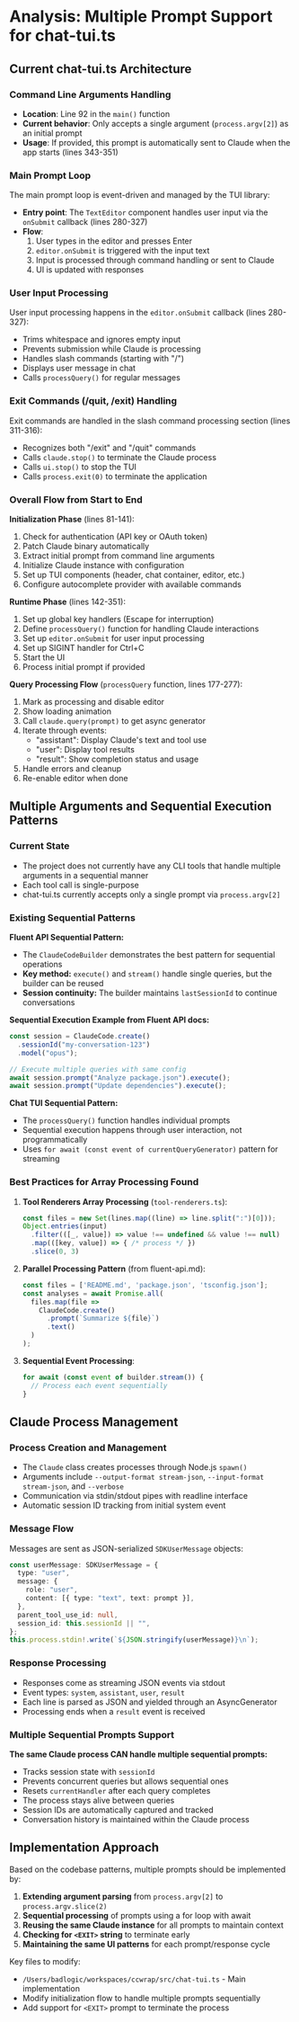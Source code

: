 # Analysis: Multiple Prompt Support for chat-tui.ts

## Current chat-tui.ts Architecture

### Command Line Arguments Handling
- **Location**: Line 92 in the `main()` function
- **Current behavior**: Only accepts a single argument (`process.argv[2]`) as an initial prompt
- **Usage**: If provided, this prompt is automatically sent to Claude when the app starts (lines 343-351)

### Main Prompt Loop
The main prompt loop is event-driven and managed by the TUI library:
- **Entry point**: The `TextEditor` component handles user input via the `onSubmit` callback (lines 280-327)
- **Flow**: 
  1. User types in the editor and presses Enter
  2. `editor.onSubmit` is triggered with the input text
  3. Input is processed through command handling or sent to Claude
  4. UI is updated with responses

### User Input Processing
User input processing happens in the `editor.onSubmit` callback (lines 280-327):
- Trims whitespace and ignores empty input
- Prevents submission while Claude is processing
- Handles slash commands (starting with "/")
- Displays user message in chat
- Calls `processQuery()` for regular messages

### Exit Commands (/quit, /exit) Handling
Exit commands are handled in the slash command processing section (lines 311-316):
- Recognizes both "/exit" and "/quit" commands
- Calls `claude.stop()` to terminate the Claude process
- Calls `ui.stop()` to stop the TUI
- Calls `process.exit(0)` to terminate the application

### Overall Flow from Start to End
**Initialization Phase** (lines 81-141):
1. Check for authentication (API key or OAuth token)
2. Patch Claude binary automatically
3. Extract initial prompt from command line arguments
4. Initialize Claude instance with configuration
5. Set up TUI components (header, chat container, editor, etc.)
6. Configure autocomplete provider with available commands

**Runtime Phase** (lines 142-351):
1. Set up global key handlers (Escape for interruption)
2. Define `processQuery()` function for handling Claude interactions
3. Set up `editor.onSubmit` for user input processing
4. Set up SIGINT handler for Ctrl+C
5. Start the UI
6. Process initial prompt if provided

**Query Processing Flow** (`processQuery` function, lines 177-277):
1. Mark as processing and disable editor
2. Show loading animation
3. Call `claude.query(prompt)` to get async generator
4. Iterate through events:
   - "assistant": Display Claude's text and tool use
   - "user": Display tool results
   - "result": Show completion status and usage
5. Handle errors and cleanup
6. Re-enable editor when done

## Multiple Arguments and Sequential Execution Patterns

### Current State
- The project does not currently have any CLI tools that handle multiple arguments in a sequential manner
- Each tool call is single-purpose
- chat-tui.ts currently accepts only a single prompt via `process.argv[2]`

### Existing Sequential Patterns

**Fluent API Sequential Pattern:**
- The `ClaudeCodeBuilder` demonstrates the best pattern for sequential operations
- **Key method:** `execute()` and `stream()` handle single queries, but the builder can be reused
- **Session continuity:** The builder maintains `lastSessionId` to continue conversations

**Sequential Execution Example from Fluent API docs:**
```typescript
const session = ClaudeCode.create()
  .sessionId("my-conversation-123")
  .model("opus");

// Execute multiple queries with same config
await session.prompt("Analyze package.json").execute();
await session.prompt("Update dependencies").execute();
```

**Chat TUI Sequential Pattern:**
- The `processQuery()` function handles individual prompts
- Sequential execution happens through user interaction, not programmatically
- Uses `for await (const event of currentQueryGenerator)` pattern for streaming

### Best Practices for Array Processing Found

1. **Tool Renderers Array Processing** (`tool-renderers.ts`):
   ```typescript
   const files = new Set(lines.map((line) => line.split(":")[0]));
   Object.entries(input)
     .filter(([_, value]) => value !== undefined && value !== null)
     .map(([key, value]) => { /* process */ })
     .slice(0, 3)
   ```

2. **Parallel Processing Pattern** (from fluent-api.md):
   ```typescript
   const files = ['README.md', 'package.json', 'tsconfig.json'];
   const analyses = await Promise.all(
     files.map(file => 
       ClaudeCode.create()
         .prompt(`Summarize ${file}`)
         .text()
     )
   );
   ```

3. **Sequential Event Processing**:
   ```typescript
   for await (const event of builder.stream()) {
     // Process each event sequentially
   }
   ```

## Claude Process Management

### Process Creation and Management
- The `Claude` class creates processes through Node.js `spawn()`
- Arguments include `--output-format stream-json`, `--input-format stream-json`, and `--verbose`
- Communication via stdin/stdout pipes with readline interface
- Automatic session ID tracking from initial system event

### Message Flow
Messages are sent as JSON-serialized `SDKUserMessage` objects:
```typescript
const userMessage: SDKUserMessage = {
  type: "user",
  message: {
    role: "user",
    content: [{ type: "text", text: prompt }],
  },
  parent_tool_use_id: null,
  session_id: this.sessionId || "",
};
this.process.stdin!.write(`${JSON.stringify(userMessage)}\n`);
```

### Response Processing
- Responses come as streaming JSON events via stdout
- Event types: `system`, `assistant`, `user`, `result`
- Each line is parsed as JSON and yielded through an AsyncGenerator
- Processing ends when a `result` event is received

### Multiple Sequential Prompts Support
**The same Claude process CAN handle multiple sequential prompts:**
- Tracks session state with `sessionId`
- Prevents concurrent queries but allows sequential ones
- Resets `currentHandler` after each query completes
- The process stays alive between queries
- Session IDs are automatically captured and tracked
- Conversation history is maintained within the Claude process

## Implementation Approach

Based on the codebase patterns, multiple prompts should be implemented by:

1. **Extending argument parsing** from `process.argv[2]` to `process.argv.slice(2)`
2. **Sequential processing** of prompts using a for loop with await
3. **Reusing the same Claude instance** for all prompts to maintain context
4. **Checking for `<EXIT>` string** to terminate early
5. **Maintaining the same UI patterns** for each prompt/response cycle

Key files to modify:
- `/Users/badlogic/workspaces/ccwrap/src/chat-tui.ts` - Main implementation
- Modify initialization flow to handle multiple prompts sequentially
- Add support for `<EXIT>` prompt to terminate the process